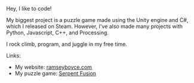 Hey, I like to code!

My biggest project is a puzzle game made using the Unity engine and C#, which I released on Steam. However, I've also made many projects with Python, Javascript, C++, and Processing.

I rock climb, program, and juggle in my free time.

Links:
  - My website: [ramseyboyce.com](https://www.ramseyboyce.com)
  - My puzzle game: [Serpent Fusion](https://store.steampowered.com/app/1126260/Serpent_Fusion/)
